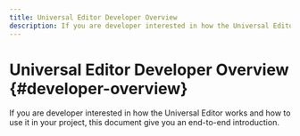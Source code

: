 ```yaml
---
title: Universal Editor Developer Overview
description: If you are developer interested in how the Universal Editor works and how to use it in your project, this document give you an end-to-end introduction.
---
```


# Universal Editor Developer Overview {#developer-overview}

If you are developer interested in how the Universal Editor works and how to use it in your project, this document give you an end-to-end introduction.

